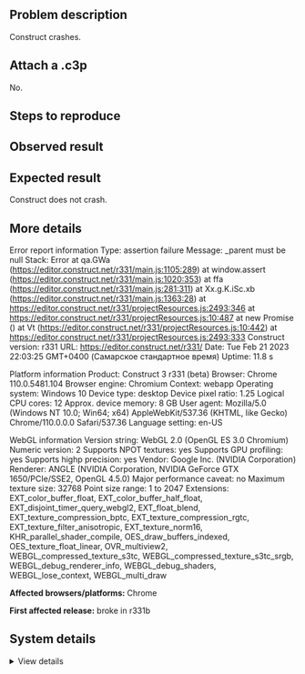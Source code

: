 ## Problem description

Construct crashes.

## Attach a .c3p

No.

## Steps to reproduce



## Observed result



## Expected result

Construct does not crash.

## More details

Error report information
Type: assertion failure
Message: _parent must be null
Stack: Error at qa.GWa (https://editor.construct.net/r331/main.js:1105:289) at window.assert (https://editor.construct.net/r331/main.js:1020:353) at ffa (https://editor.construct.net/r331/main.js:281:311) at Xx.g.K.iSc.xb (https://editor.construct.net/r331/main.js:1363:28) at https://editor.construct.net/r331/projectResources.js:2493:346 at https://editor.construct.net/r331/projectResources.js:10:487 at new Promise () at Vt (https://editor.construct.net/r331/projectResources.js:10:442) at https://editor.construct.net/r331/projectResources.js:2493:333
Construct version: r331
URL: https://editor.construct.net/r331/
Date: Tue Feb 21 2023 22:03:25 GMT+0400 (Самарское стандартное время)
Uptime: 11.8 s

Platform information
Product: Construct 3 r331 (beta)
Browser: Chrome 110.0.5481.104
Browser engine: Chromium
Context: webapp
Operating system: Windows 10
Device type: desktop
Device pixel ratio: 1.25
Logical CPU cores: 12
Approx. device memory: 8 GB
User agent: Mozilla/5.0 (Windows NT 10.0; Win64; x64) AppleWebKit/537.36 (KHTML, like Gecko) Chrome/110.0.0.0 Safari/537.36
Language setting: en-US

WebGL information
Version string: WebGL 2.0 (OpenGL ES 3.0 Chromium)
Numeric version: 2
Supports NPOT textures: yes
Supports GPU profiling: yes
Supports highp precision: yes
Vendor: Google Inc. (NVIDIA Corporation)
Renderer: ANGLE (NVIDIA Corporation, NVIDIA GeForce GTX 1650/PCIe/SSE2, OpenGL 4.5.0)
Major performance caveat: no
Maximum texture size: 32768
Point size range: 1 to 2047
Extensions: EXT_color_buffer_float, EXT_color_buffer_half_float, EXT_disjoint_timer_query_webgl2, EXT_float_blend, EXT_texture_compression_bptc, EXT_texture_compression_rgtc, EXT_texture_filter_anisotropic, EXT_texture_norm16, KHR_parallel_shader_compile, OES_draw_buffers_indexed, OES_texture_float_linear, OVR_multiview2, WEBGL_compressed_texture_s3tc, WEBGL_compressed_texture_s3tc_srgb, WEBGL_debug_renderer_info, WEBGL_debug_shaders, WEBGL_lose_context, WEBGL_multi_draw

**Affected browsers/platforms:** Chrome

**First affected release:** broke in r331b

## System details

<details><summary>View details</summary>

Platform information
Product: Construct 3 r331 (beta)
Browser: Chrome 110.0.5481.104
Browser engine: Chromium
Context: webapp
Operating system: Windows 10
Device type: desktop
Device pixel ratio: 1.25
Logical CPU cores: 12
Approx. device memory: 8 GB
User agent: Mozilla/5.0 (Windows NT 10.0; Win64; x64) AppleWebKit/537.36 (KHTML, like Gecko) Chrome/110.0.0.0 Safari/537.36
Language setting: en-US

Local storage
Storage quota (approx): 286 gb
Storage usage (approx): 66 mb (0%)
Persistant storage: Yes

Browser support notes
This list contains missing features that are not required, but could improve performance or user experience if supported.

Nothing is missing. Everything is OK!
WebGL information
Version string: WebGL 2.0 (OpenGL ES 3.0 Chromium)
Numeric version: 2
Supports NPOT textures: yes
Supports GPU profiling: yes
Supports highp precision: yes
Vendor: Google Inc. (NVIDIA Corporation)
Renderer: ANGLE (NVIDIA Corporation, NVIDIA GeForce GTX 1650/PCIe/SSE2, OpenGL 4.5.0)
Major performance caveat: no
Maximum texture size: 32768
Point size range: 1 to 2047
Extensions:

EXT_color_buffer_float
EXT_color_buffer_half_float
EXT_disjoint_timer_query_webgl2
EXT_float_blend
EXT_texture_compression_bptc
EXT_texture_compression_rgtc
EXT_texture_filter_anisotropic
EXT_texture_norm16
KHR_parallel_shader_compile
OES_draw_buffers_indexed
OES_texture_float_linear
OVR_multiview2
WEBGL_compressed_texture_s3tc
WEBGL_compressed_texture_s3tc_srgb
WEBGL_debug_renderer_info
WEBGL_debug_shaders
WEBGL_lose_context
WEBGL_multi_draw
Audio information
System sample rate: 48000 Hz
Output channels: 2
Output interpretation: speakers
Supported decode formats:

WebM Opus (audio/webm; codecs=opus)
Ogg Opus (audio/ogg; codecs=opus)
WebM Vorbis (audio/webm; codecs=vorbis)
Ogg Vorbis (audio/ogg; codecs=vorbis)
MPEG-4 AAC (audio/mp4; codecs=mp4a.40.5)
MP3 (audio/mpeg)
FLAC (audio/flac)
PCM WAV (audio/wav; codecs=1)
Supported encode formats:

WebM Opus (audio/webm; codecs=opus)
Video information
Supported decode formats:

WebM AV1 (video/webm; codecs=av01.0.00M.08)
MP4 AV1 (video/mp4; codecs=av01.0.00M.08)
WebM VP9 (video/webm; codecs=vp9)
WebM VP8 (video/webm; codecs=vp8)
Ogg Theora (video/ogg; codecs=theora)
H.264 (video/mp4; codecs=avc1.42E01E)
Supported encode formats:

WebM VP9 (video/webm; codecs=vp9)
WebM VP8 (video/webm; codecs=vp8)

</details>
